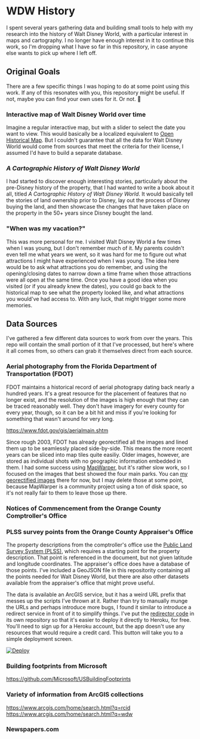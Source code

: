 # WDW History

I spent several years gathering data and building small tools to help with my research into the history of Walt Disney World, with a particular interest in maps and cartography. I no longer have enough interest in it to continue this work, so I'm dropping what I have so far in this repository, in case anyone else wants to pick up where I left off.

## Original Goals

There are a few specific things I was hoping to do at some point using this work. If any of this resonates with you, this repository might be useful. If not, maybe you can find your own uses for it. Or not. :shrug:

### Interactive map of Walt Disney World over time

Imagine a regular interactive map, but with a slider to select the date you want to view. This would basically be a localized equivalent to [Open Historical Map](https://openhistoricalmap.org/). But I couldn't guarantee that all the data for Walt Disney World would come from sources that meet the criteria for their license, I assumed I'd have to build a separate database.

### _A Cartographic History of Walt Disney World_

I had started to discover enough interesting stories, particularly about the pre-Disney history of the property, that I had wanted to write a book about it all, titled _A Cartographic History of Walt Disney World_. It would basically tell the stories of land ownership prior to Disney, lay out the process of Disney buying the land, and then showcase the changes that have taken place on the property in the 50+ years since Disney bought the land.

### "When was my vacation?"

This was more personal for me. I visited Walt Disney World a few times when I was young, but I don't remember much of it. My parents couldn't even tell me what years we went, so it was hard for me to figure out what attractions I might have experienced when I was young. The idea here would be to ask what attractions you do remember, and using the opening/closing dates to narrow down a time frame when those attractions were all open at the same time. Once you have a good idea when you visited (or if you already knew the dates), you could go back to the historical map to see what the property looked like, and what attractions you would've had access to. With any luck, that might trigger some more memories.

## Data Sources

I've gathered a few different data sources to work from over the years. This repo will contain the small portion of it that I've processed, but here's where it all comes from, so others can grab it themselves direct from each source.

### Aerial photography from the Florida Department of Transportation (FDOT)

FDOT maintains a historical record of aerial photograpy dating back nearly a hundred years. It's a great resource for the placement of features that no longer exist, and the resolution of the images is high enough that they can be traced reasonably well. They don't have imagery for every county for every year, though, so it can be a bit hit and miss if you're looking for something that wasn't around for very long.

https://www.fdot.gov/gis/aerialmain.shtm

Since rough 2003, FDOT has already georectified all the images and lined them up to be seamlessly placed side-by-side. This means the more recent years can be sliced into map tiles quite easiliy. Older images, however, are stored as individual shots with no geographic information embedded in them. I had some success using [MapWarper](https://mapwarper.net/), but it's rather slow work, so I focused on the images that best showed the four main parks. You can [my georectified images](https://mapwarper.net/users/746) there for now, but I may delete those at some point, because MapWarper is a community project using a ton of disk space, so it's not really fair to them to leave those up there.

### Notices of Commencement from the Orange County Comptroller's Office

### PLSS survey points from the Orange County Appraiser's Office

The property descriptions from the comptroller's office use the [Public Land Survey System (PLSS)](https://en.wikipedia.org/wiki/Public_Land_Survey_System), which requires a starting point for the property description. That point is referenced in the document, but not given latitude and longitude coordinates. The appraiser's office does have a database of those points. I've included a GeoJSON file in this repositority containing all the points needed for Walt Disney World, but there are also other datasets available from the appraiser's office that might prove useful.

The data is available an ArcGIS service, but it has a weird URL prefix that messes up the scripts I've thrown at it. Rather than try to manually munge the URLs and perhaps introduce more bugs, I found it similar to introduce a redirect service in front of it to simplify things. I've put the [redirector code](https://github.com/gulopine/redirector) in its own repository so that it's easier to deploy it directly to Heroku, for free. You'll need to sign up for a Heroku account, but the app doesn't use any resources that would require a credit card. This button will take you to a simple deployment screen.

[![Deploy](https://www.herokucdn.com/deploy/button.svg)](https://heroku.com/deploy?template=https://github.com/gulopine/redirector&env[INITIAL_REDIRECT]=/arcgis/rest/services/&env[REMOTE_BASE]=https://maps.ocpafl.org/Proxy/proxy.ashx?https://gisapp2.ocpafl.org)

### Building footprints from Microsoft

https://github.com/Microsoft/USBuildingFootprints

### Variety of information from ArcGIS collections

https://www.arcgis.com/home/search.html?q=rcid
https://www.arcgis.com/home/search.html?q=wdw

### Newspapers.com

